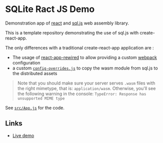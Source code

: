 # SQLite Ract JS Demo
 
Demonstration app of [react](https://reactjs.org/) and [sql.js](https://github.com/sql-js/sql.js) web assembly library.

This is a template repository demonstrating the use of sql.js with create-react-app.

The only differences with a traditional create-react-app application are :
 - The usage of [react-app-rewired](https://www.npmjs.com/package/react-app-rewired) to allow providing a custom [webpack](https://webpack.js.org/) configuration
 - a custom [`config-overrides.js`](./config-overrides.js) to copy the wasm module from sql.js to the distributed assets
 
 > Note that you should make sure your server serves `.wasm` files with the right mimetype, that is: `application/wasm`. Otherwise, you'll see the following warning in the console: `TypeError: Response has unsupported MIME type`
 
 See [`src/App.js`](./src/App.js) for the code.
 
 ## Links
  
 * [Live demo](https://sqlite-js-demo.netlify.app)
